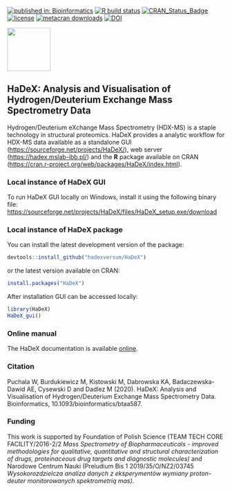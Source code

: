 [![published in: Bioinformatics](https://img.shields.io/badge/published%20in-Bioinformatics-green.svg)](http://dx.doi.org/10.1093/bioinformatics/btaa587)
[![R build status](https://github.com/hadexversum/HaDeX/workflows/R-CMD-check/badge.svg)](https://github.com/hadexversum/HaDeX/actions)
[![CRAN_Status_Badge](https://www.r-pkg.org/badges/version/HaDeX)](https://cran.r-project.org/package=HaDeX)
[![license](https://img.shields.io/badge/license-GPL--3-blue.svg)](https://www.gnu.org/licenses/gpl-3.0.en.html)
[![metacran downloads](https://cranlogs.r-pkg.org/badges/grand-total/HaDeX)](https://cran.r-project.org/package=HaDeX)
[![DOI](https://zenodo.org/badge/170578005.svg)](https://zenodo.org/badge/latestdoi/170578005)


<p>
  <img src="https://raw.githubusercontent.com/hadexversum/HaDeX/master/inst/HaDeX/HaDeX.png" width="100">
</p>

## HaDeX: Analysis and Visualisation of Hydrogen/Deuterium Exchange Mass Spectrometry Data 

Hydrogen/Deuterium eXchange Mass Spectrometry (HDX-MS) is a staple technology in structural proteomics. HaDeX provides a analytic workflow for HDX-MS data available as a standalone GUI (https://sourceforge.net/projects/HaDeX/), web server (https://hadex.mslab-ibb.pl/) and the **R** package available on CRAN (https://cran.r-project.org/web/packages/HaDeX/index.html). 

### Local instance of HaDeX GUI

To run HaDeX GUI locally on Windows, install it using the following binary file: https://sourceforge.net/projects/HaDeX/files/HaDeX_setup.exe/download

### Local instance of HaDeX package

You can install the latest development version of the package:

```R
devtools::install_github("hadexversum/HaDeX")
```
or the latest version available on CRAN:

```R
install.packages("HaDeX")
```

After installation GUI can be accessed locally:

```R
library(HaDeX)
HaDeX_gui()
```

### Online manual

The HaDeX documentation is available [online](https://HaDeXversum.github.io/HaDeX/).

### Citation

Puchala W, Burdukiewicz M, Kistowski M, Dabrowska KA, Badaczewska-Dawid AE, Cysewski D and Dadlez M (2020). HaDeX: Analysis and Visualisation of Hydrogen/Deuterium Exchange Mass Spectrometry Data. Bioinformatics, 10.1093/bioinformatics/btaa587.

### Funding  

This work is supported by Foundation of Polish Science (TEAM TECH CORE FACILITY/2016-2/2 *Mass Spectrometry of Biopharmaceuticals - improved methodologies for qualitative, quantitative and structural characterization of drugs, proteinaceous drug targets and diagnostic molecules)* and Narodowe Centrum Nauki (Preludium Bis 1 2019/35/O/NZ2/03745 *Wysokorozdzielcza analiza danych z eksperymentów wymiany proton-deuter monitorowanych spektrometrią mas)*.
